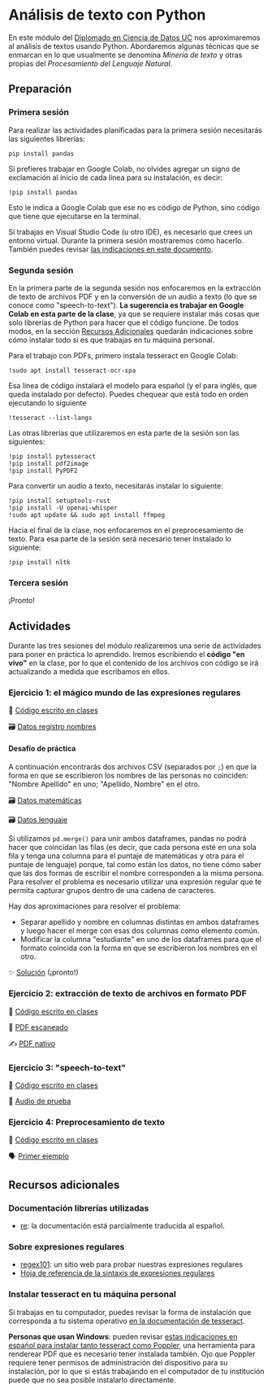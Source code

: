 # Análisis de texto con Python

En este módulo del [Diplomado en Ciencia de Datos UC](https://datascience.uc.cl/) nos aproximaremos al análisis de textos usando Python. Abordaremos algunas técnicas que se enmarcan en lo que usualmente se denomina _Minería de texto_ y otras propias del _Procesamiento del Lenguaje Natural_. 

## Preparación

### Primera sesión

Para realizar las actividades planificadas para la primera sesión necesitarás las siguientes librerías: 

```
pip install pandas
```

Si prefieres trabajar en Google Colab, no olvides agregar un signo de exclamación al inicio de cada línea para su instalación, es decir:

```
!pip install pandas
```
Esto le indica a Google Colab que ese no es código de Python, sino código que tiene que ejecutarse en la terminal.

Si trabajas en Visual Studio Code (u otro IDE), es necesario que crees un entorno virtual. Durante la primera sesión mostraremos cómo hacerlo. También puedes revisar [las indicaciones en este documento](https://github.com/rivaquiroga/taller-web-scraping-python-2023/blob/main/crear-entorno-virtual.md).

### Segunda sesión

En la primera parte de la segunda sesión nos enfocaremos en la extracción de texto de archivos PDF y en la conversión de un audio a texto (lo que se conoce como "speech-to-text"). **La sugerencia es trabajar en Google Colab en esta parte de la clase**, ya que se requiere instalar más cosas que solo librerías de Python para hacer que el código funcione. De todos modos, en la sección [Recursos Adicionales](#recursos-adicionales) quedarán indicaciones sobre cómo instalar todo si es que trabajas en tu máquina personal.  

Para el trabajo con PDFs, primero instala tesseract en Google Colab:

```
!sudo apt install tesseract-ocr-spa
```

Esa línea de código instalará el modelo para español (y el para inglés, que queda instalado por defecto). Puedes chequear que está todo en orden ejecutando lo siguiente

```
!tesseract --list-langs
```

Las otras librerías que utilizaremos en esta parte de la sesión son las siguientes:

```
!pip install pytesseract
!pip install pdf2image
!pip install PyPDF2
```

Para convertir un audio a texto, necesitarás instalar lo siguiente:

```
!pip install setuptools-rust
!pip install -U openai-whisper
!sudo apt update && sudo apt install ffmpeg
```

Hacia el final de la clase, nos enfocaremos en el preprocesamiento de texto. Para esa parte de la sesión será necesario tener instalado lo siguiente:

```
!pip install nltk
```

### Tercera sesión

¡Pronto!

## Actividades

Durante las tres sesiones del módulo realizaremos una serie de actividades para poner en práctica lo aprendido. Iremos escribiendo el **código "en vivo"** en la clase, por lo que el contenido de los archivos con código se irá actualizando a medida que escribamos en ellos. 

### Ejercicio 1: el mágico mundo de las expresiones regulares

:page_facing_up: [Código escrito en clases](https://www.dropbox.com/scl/fi/gpyxmbkbm4lgmqyyqjmze/01_regex.py?rlkey=xn891w8808p3pztibi1dqz2ci&dl=0)

:card_file_box: [Datos registro nombres](https://www.dropbox.com/scl/fi/umg8lnwj89zsncgv0sdos/nombres.csv?rlkey=f8e5oy4o54hk4f5v3y1lkzncn&dl=0)

#### Desafío de práctica
A continuación encontrarás dos archivos CSV (separados por `;`) en que la forma en que se escribieron los nombres de las personas no coinciden: "Nombre Apellido" en uno; "Apellido, Nombre" en el otro. 

:card_file_box: [Datos matemáticas](https://www.dropbox.com/scl/fi/0r0m3ttp5cagybvk5quhu/matematicas.csv?rlkey=5xddjevkgl0zd2dc7pzxpbweo&dl=0)

:card_file_box: [Datos lenguaje](https://www.dropbox.com/scl/fi/zoh7n0mfhh51539rtmpl6/lenguaje.csv?rlkey=ah9tekr76iwiymm11vo5kdknm&dl=0)

Si utilizamos `pd.merge()` para unir ambos dataframes, pandas no podrá hacer que coincidan las filas (es decir, que cada persona esté en una sola fila y tenga una columna para el puntaje de matemáticas y otra para el puntaje de lenguaje) porque, tal como están los datos, no tiene cómo saber que las dos formas de escribir el nombre corresponden a la misma persona. Para resolver el problema es necesario utilizar una expresión regular que te permita capturar grupos dentro de una cadena de caracteres.

Hay dos aproximaciones para resolver el problema:
 - Separar apellido y nombre en columnas distintas en ambos dataframes y luego hacer el merge con esas dos columnas como elemento común.
 - Modificar la columna "estudiante" en uno de los dataframes para que el formato coincida con la forma en que se escribieron los nombres en el otro.

:sparkles: [Solución]() (¡pronto!)

### Ejercicio 2: extracción de texto de archivos en formato PDF

:page_facing_up: [Código escrito en clases](https://www.dropbox.com/scl/fi/bo3u2vnodz6kw8dzxvhon/02_extraccion-pdfs.py?rlkey=ticylxleqea09iuz9c8yunmdy&dl=0)

📖 [PDF escaneado](https://www.dropbox.com/scl/fi/yy9894lex6zf6sbyyj2yv/amanda_labarca.pdf?rlkey=03xplf67hh9gh5ffjfizs3h7m&dl=0)

✍️ [PDF nativo](https://www.dropbox.com/scl/fi/kiwtke3zbkel1etcee51h/historia_python.pdf?rlkey=16oiuxjx7eliyn9165u1by9sj&dl=0)


### Ejercicio 3: "speech-to-text"

:page_facing_up: [Código escrito en clases](https://www.dropbox.com/scl/fi/h3un6986hzyxhhk69asfv/03_speech-to-text.py?rlkey=s12h4ysfakpgo8rierc7g8w6d&dl=0)

🎤 [Audio de prueba](https://www.dropbox.com/scl/fi/7so2upmvlyt6vp0xurhp5/audio-de-prueba.m4a?rlkey=3eznie2kjr7tf0xncp6ty900n&dl=0)

### Ejercicio 4: Preprocesamiento de texto
 
:page_facing_up: [Código escrito en clases]()

🗣️ [Primer ejemplo](https://www.dropbox.com/scl/fi/1qxof69pzi2pkj5vez030/cuenta-publica-2023.txt?rlkey=9wxuka5pl8lbhqpzw3ksd115i&dl=0)

## Recursos adicionales

### Documentación librerías utilizadas

- [re](https://docs.python.org/es/3/library/re.html): la documentación está parcialmente traducida al español.

### Sobre expresiones regulares

- [regex101](https://regex101.com/): un sitio web para probar nuestras expresiones regulares
- [Hoja de referencia de la sintaxis de expresiones regulares](https://developer.mozilla.org/es/docs/Web/JavaScript/Guide/Regular_expressions/Cheatsheet)

### Instalar tesseract en tu máquina personal

Si trabajas en tu computador, puedes revisar la forma de instalación que corresponda a tu sistema operativo [en la documentación de tesseract](https://tesseract-ocr.github.io/tessdoc/Installation.html). 

**Personas que usan Windows**: pueden revisar [estas indicaciones en español para instalar tanto tesseract como Poppler](https://ucd-dnp.github.io/ConTexto/versiones/master/instalacion/instalacion_popple_teseract_windows.html), una herramienta para renderear PDF que es necesario tener instalada también. Ojo que Poppler requiere tener permisos de administración del dispositivo para su instalación, por lo que si estás trabajando en el computador de tu institución puede que no sea posible instalarlo directamente. 

